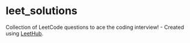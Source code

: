 # leet_solutions
Collection of LeetCode questions to ace the coding interview! - Created using [LeetHub](https://github.com/QasimWani/LeetHub).
